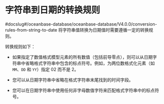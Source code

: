 字符串到日期的转换规则 
================================
#docslug#/oceanbase-database/oceanbase-database/V4.0.0/conversion-rules-from-string-to-date
将字符串值转换为日期值时需要遵循一定的转换规则。

转换规则如下：

* 如果指定了数值格式模型元素的所有数值（包括前导零点），则可以从日期字符串中省略格式字符串中包含的标点符号。例如，为两位数格式化元素（如 `MM`、`DD` 和 `YY`）指定 02 而不是 2。

  

* 您可以从日期字符串中省略在格式字符串末尾找到的时间字段。

  

* 您可以在日期字符串中使用任何非字母数值字符来匹配格式字符串中的标点符号。

  



